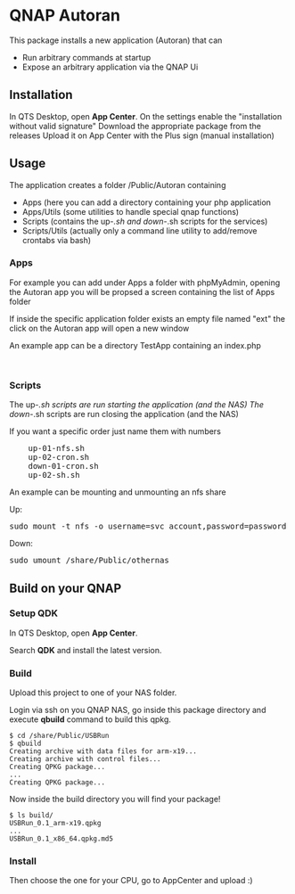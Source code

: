 # QNAP Autoran

This package installs a new application (Autoran) that can

* Run arbitrary commands at startup
* Expose an arbitrary application via the QNAP Ui

## Installation

In QTS Desktop, open **App Center**.
On the settings enable the "installation without valid signature"
Download the appropriate package from the releases 
Upload it on App Center with the Plus sign (manual installation)

## Usage

The application creates a folder /Public/Autoran containing

* Apps (here you can add a directory containing your php application
* Apps/Utils (some utilities to handle special qnap functions)
* Scripts (contains the up-*.sh and down-*.sh scripts for the services)
* Scripts/Utils (actually only a command line utility to add/remove crontabs via bash)

### Apps 

For example you can add under Apps a folder with phpMyAdmin, opening the Autoran app you will
be propsed a screen containing the list of Apps folder

If inside the specific application folder exists an empty file named "ext" the click on the Autoran 
app will open a new window

An example app can be a directory TestApp containing an index.php
<pre>
	<?php
		phpinfo();
	?>
</pre>

### Scripts

The up-*.sh scripts are run starting the application (and the NAS)
The down-*.sh scripts are run closing the application (and the NAS)

If you want a specific order just name them with numbers

<pre>
	up-01-nfs.sh
	up-02-cron.sh
	down-01-cron.sh
	up-02-sh.sh
</pre>

An example can be mounting and unmounting an nfs share

Up:
<pre>
sudo mount -t nfs -o username=svc_account,password=password //othernas /share/Public/othernas
</pre>

Down:
<pre>
sudo umount /share/Public/othernas
</pre>

## Build on your QNAP

### Setup QDK

In QTS Desktop, open **App Center**.

Search **QDK** and install the latest version.

### Build

Upload this project to one of your NAS folder.

Login via ssh on you QNAP NAS, go inside this package directory
and execute **qbuild** command to build this qpkg.

	$ cd /share/Public/USBRun
	$ qbuild
	Creating archive with data files for arm-x19...
	Creating archive with control files...
	Creating QPKG package...
	...
	Creating QPKG package...
	
Now inside the build directory you will find your package!

	$ ls build/
	USBRun_0.1_arm-x19.qpkg         
	...
	USBRun_0.1_x86_64.qpkg.md5
	
### Install

Then choose the one for your CPU, go to AppCenter and upload :)



